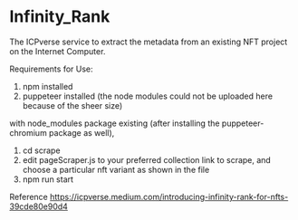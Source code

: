 # Infinity_Rank
The ICPverse service to extract the metadata from an existing NFT project on the Internet Computer.

Requirements for Use:
1. npm installed
2. puppeteer installed (the node modules could not be uploaded here because of the sheer size)

with node_modules package existing (after installing the puppeteer-chromium package as well),
1. cd scrape
2. edit pageScraper.js to your preferred collection link to scrape, and choose a particular nft variant as shown in the file
3. npm run start

Reference
https://icpverse.medium.com/introducing-infinity-rank-for-nfts-39cde80e90d4
